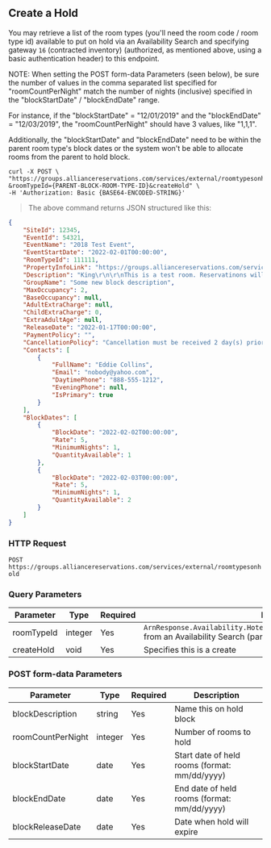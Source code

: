 ## Create a Hold

You may retrieve a list of the room types (you'll need the room code / room type id) available to put on hold via an Availability Search and specifying gateway `16` (contracted inventory) (authorized, as mentioned above, using a basic authentication header) to this endpoint. 

NOTE: When setting the POST form-data Parameters (seen below), be sure the number of values in the comma separated list specified for "roomCountPerNight" match the number of nights (inclusive) specified in the "blockStartDate" / "blockEndDate" range.

For instance, if the "blockStartDate" = "12/01/2019" and the "blockEndDate" = "12/03/2019", the "roomCountPerNight" should have 3 values, like "1,1,1".  

Additionally, the "blockStartDate" and "blockEndDate" need to be within the parent room type's block dates or the system won't be able to allocate rooms from the parent to hold block.

```shell
curl -X POST \
"https://groups.alliancereservations.com/services/external/roomtypesonhold?&roomTypeId={PARENT-BLOCK-ROOM-TYPE-ID}&createHold" \
-H 'Authorization: Basic {BASE64-ENCODED-STRING}'
```

> The above command returns JSON structured like this:

```json
{
    "SiteId": 12345,
    "EventId": 54321,
    "EventName": "2018 Test Event",
    "EventStartDate": "2022-02-01T00:00:00",
    "RoomTypeId": 111111,
    "PropertyInfoLink": "https://groups.alliancereservations.com/services/external/property?id=56789",
    "Description": "King\r\n\r\nThis is a test room. Reservatinons will not be honored.\r\n\r\nNo breakfast included. Rate based on occupancy of 1 persons per room.",
    "GroupName": "Some new block description",
    "MaxOccupancy": 2,
    "BaseOccupancy": null,
    "AdultExtraCharge": null,
    "ChildExtraCharge": 0,
    "ExtraAdultAge": null,
    "ReleaseDate": "2022-01-17T00:00:00",
    "PaymentPolicy": "",
    "CancellationPolicy": "Cancellation must be received 2 day(s) prior to day of arrival or will result in a penalty of 1 night's room plus tax",
    "Contacts": [
        {
            "FullName": "Eddie Collins",
            "Email": "nobody@yahoo.com",
            "DaytimePhone": "888-555-1212",
            "EveningPhone": null,
            "IsPrimary": true
        }
    ],
    "BlockDates": [
        {
            "BlockDate": "2022-02-02T00:00:00",
            "Rate": 5,
            "MinimumNights": 1,
            "QuantityAvailable": 1
        },
        {
            "BlockDate": "2022-02-03T00:00:00",
            "Rate": 5,
            "MinimumNights": 1,
            "QuantityAvailable": 2
        }
    ]
}
```

### HTTP Request

`POST https://groups.alliancereservations.com/services/external/roomtypesonhold`

### Query Parameters

Parameter | Type | Required | Description
--------- | ------- | ------- | -----------
roomTypeId | integer | Yes | `ArnResponse.Availability.HotelAvailability.Hotel.RatePlan.Room.@Code` from an Availability Search (parent block)
createHold | void | Yes | Specifies this is a create

### POST form-data Parameters

Parameter | Type | Required | Description
--------- | ------- | ------- | -----------
blockDescription | string | Yes | Name this on hold block
roomCountPerNight | integer | Yes | Number of rooms to hold
blockStartDate | date | Yes | Start date of held rooms (format: mm/dd/yyyy)
blockEndDate | date | Yes | End date of held rooms (format: mm/dd/yyyy)
blockReleaseDate | date | Yes | Date when hold will expire
